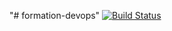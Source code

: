 "# formation-devops" 
[![Build Status](https://travis-ci.org/benoitgolberg/formation-devops.svg?branch=master)](https://travis-ci.org/benoitgolberg/formation-devops)